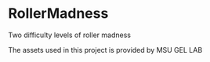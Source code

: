 # RollerMadness
Two difficulty levels of roller madness

The assets used in this project is provided by MSU GEL LAB
